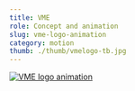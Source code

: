 ```yaml
---
title: VME
role: Concept and animation
slug: vme-logo-animation
category: motion
thumb: ./thumb/vmelogo-tb.jpg
---
```


[![VME logo animation](https://res.cloudinary.com/marcomontalbano/image/upload/v1622370683/video_to_markdown/images/youtube--4is8mrh1NFo-c05b58ac6eb4c4700831b2b3070cd403.jpg)](https://youtu.be/4is8mrh1NFo "VME logo animation")
